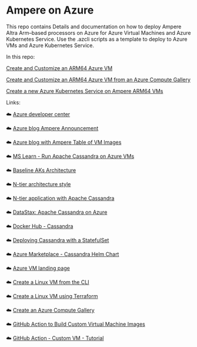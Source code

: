 # Ampere on Azure

This repo contains Details and documentation on how to deploy Ampere Altra Arm–based processors on Azure for Azure Virtual Machines and Azure Kubernetes Service.  Use the .azcli scripts as a template to deploy to Azure VMs and Azure Kubernetes Service.  

In this repo: 

[Create and Customize an ARM64 Azure VM](vm/ampere-deploy-to-vm.md)

[Create and Customize an ARM64 Azure VM from an Azure Compute Gallery](vm/ampere-deploy-to-vm-with-gallery.md)

[Create a new Azure Kubernetes Service on Ampere ARM64 VMs](aks/ampere-deploy-to-aks.md) 


Links: 

☁️ <a href='https://https://amperecomputing.com/developers' target='_blank'>Azure developer center</a> 

☁️ <a href='https://azure.microsoft.com/en-us/blog/azure-virtual-machines-with-ampere-altra-arm-based-processors-generally-available/' target='_blank'>Azure blog Ampere Announcement</a> 

☁️ <a href='https://azure.microsoft.com/en-us/blog/now-in-preview-azure-virtual-machines-with-ampere-altra-armbased-processors/' target='_blank'>Azure blog with Ampere Table of VM Images</a> 

☁️ <a href='https://learn.microsoft.com/en-us/azure/architecture/best-practices/cassandra' target='_blank'>MS Learn - Run Apache Cassandra on Azure VMs</a> 

☁️ <a href='https://learn.microsoft.com/en-us/azure/architecture/reference-architectures/containers/aks/baseline-aks' target='_blank'>Baseline AKs Architecture</a> 

☁️ <a href='https://learn.microsoft.com/en-us/azure/architecture/guide/architecture-styles/n-tier' target='_blank'>N-tier architecture style</a> 

☁️ <a href='https://learn.microsoft.com/en-us/azure/architecture/reference-architectures/n-tier/n-tier-cassandra' target='_blank'>N-tier application with Apache Cassandra</a> 

☁️ <a href='https://www.datastax.com/guides/cassandra-on-azure' target='_blank'>DataStax: Apache Cassandra on Azure</a> 

☁️ <a href='https://hub.docker.com/r/arm64v8/cassandra/' target='_blank'>Docker Hub - Cassandra</a> 

☁️ <a href='https://kubernetes.io/docs/tutorials/stateful-application/cassandra/' target='_blank'>Deploying Cassandra with a StatefulSet</a> 

☁️ <a href='https://azuremarketplace.microsoft.com/en-us/marketplace/apps/bitnami.cassandra-chart?tab=Overview' target='_blank'>Azure Marketplace - Cassandra Helm Chart</a> 

☁️ <a href='https://learn.microsoft.com/en-us/azure/virtual-machines/' target='_blank'>Azure VM landing page</a> 

☁️ <a href='https://learn.microsoft.com/en-us/azure/virtual-machines/linux/quick-create-cli' target='_blank'>Create a Linux VM from the CLI</a> 

☁️ <a href='https://learn.microsoft.com/en-us/azure/virtual-machines/linux/quick-create-terraform' target='_blank'>Create a Linux VM using Terraform</a> 

☁️ <a href='https://learn.microsoft.com/en-us/azure/virtual-machines/create-gallery?tabs=portal%2Cportaldirect%2Ccli2' target='_blank'>Create an Azure Compute  Gallery</a> 

☁️ <a href='https://github.com/marketplace/actions/build-azure-virtual-machine-image' target='_blank'>GitHub Action to Build Custom Virtual Machine Images</a> 

☁️ <a href='https://github.com/Azure/build-vm-image/blob/master/tutorial/how-to-use-action.md' target='_blank'>GitHub Action - Custom VM - Tutorial</a> 

